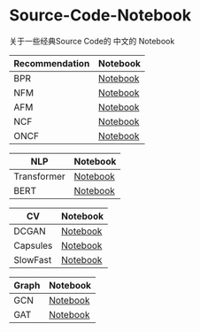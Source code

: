 # Source-Code-Notebook

关于一些经典Source Code的 中文的 Notebook


| Recommendation | Notebook |
| ------ | ------ |
| BPR | [Notebook](https://github.com/nakaizura/Source-Code-Notebook/tree/master/BPR) |
| NFM | [Notebook](https://github.com/nakaizura/Source-Code-Notebook/tree/master/NFM) |
| AFM | [Notebook](https://github.com/nakaizura/Source-Code-Notebook/tree/master/AFM) |
| NCF | [Notebook](https://github.com/nakaizura/Source-Code-Notebook/tree/master/NCF) |
| ONCF | [Notebook](https://github.com/nakaizura/Source-Code-Notebook/tree/master/ONCF) |

| NLP | Notebook |
| ------ | ------ |
| Transformer | [Notebook](https://github.com/nakaizura/Source-Code-Notebook/tree/master/Transformer) |
| BERT | [Notebook](https://github.com/nakaizura/Source-Code-Notebook/tree/master/BERT) |

| CV | Notebook |
| ------ | ------ |
| DCGAN | [Notebook](https://github.com/nakaizura/Source-Code-Notebook/tree/master/DCGAN) |
| Capsules | [Notebook](https://github.com/nakaizura/Source-Code-Notebook/tree/master/Capsules) |
| SlowFast | [Notebook](https://github.com/nakaizura/Source-Code-Notebook/tree/master/SlowFast) |

| Graph | Notebook |
| ------ | ------ |
| GCN | [Notebook](https://github.com/nakaizura/Source-Code-Notebook/tree/master/GCN) |
| GAT | [Notebook](https://github.com/nakaizura/Source-Code-Notebook/tree/master/GAT) |
